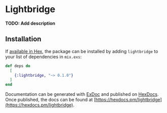 # Lightbridge

**TODO: Add description**

## Installation

If [available in Hex](https://hex.pm/docs/publish), the package can be installed
by adding `lightbridge` to your list of dependencies in `mix.exs`:

```elixir
def deps do
  [
    {:lightbridge, "~> 0.1.0"}
  ]
end
```

Documentation can be generated with [ExDoc](https://github.com/elixir-lang/ex_doc)
and published on [HexDocs](https://hexdocs.pm). Once published, the docs can
be found at [https://hexdocs.pm/lightbridge](https://hexdocs.pm/lightbridge).


